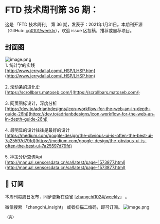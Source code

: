 # FTD 技术周刊第 36 期：
这是 「FTD 技术周刊」 第 36 期，发表于：2021年1月31日。本期刊开源（GitHub: [cg0101/weekly](https://github.com/cg0101/weekly)），欢迎 issue 区投稿，推荐或自荐项目。
## 封面图


![image.png](https://cdn.nlark.com/yuque/0/2020/png/132503/1605582173176-7ed48f5c-7f01-42aa-b6bd-78f9abdd1efe.png#height=721&id=NwDVA&margin=%5Bobject%20Object%5D&name=image.png&originHeight=721&originWidth=1080&originalType=binary&size=1365140&status=done&style=none&width=1080)<br />1. 统计学的实践<br />[http://www.jerrydallal.com/LHSP/LHSP.htm](http://www.jerrydallal.com/LHSP/LHSP.htm)<br />
<br />2. 滚动条的进化史<br />[https://scrollbars.matoseb.com/](https://scrollbars.matoseb.com/)<br />
<br />3. 网页图标设计，深度分析<br />[https://dev.to/adrianbdesigns/icon-workflow-for-the-web-an-in-depth-guide-26hj](https://dev.to/adrianbdesigns/icon-workflow-for-the-web-an-in-depth-guide-26hj)<br />
<br />4. 最明显的设计往往是最好的设计<br />[https://medium.com/google-design/the-obvious-ui-is-often-the-best-ui-7a25597d79fd](https://medium.com/google-design/the-obvious-ui-is-often-the-best-ui-7a25597d79fd)<br />
<br />5. 神策分析查询Api<br />[http://manual.sensorsdata.cn/sa/latest/page-1573877.html](http://manual.sensorsdata.cn/sa/latest/page-1573877.html)



## 📅 订阅
本周刊每周日发布，同步更新在语雀 [[zhangchi1024/weekly](https://www.yuque.com/zhangchi1024/weekly)」 。


微信搜索 「zhangchi_insight」 或者扫描二维码，即可订阅。
    ![image.png](https://cdn.nlark.com/yuque/0/2021/jpeg/132503/1640750963398-e8538e9e-6b96-46f7-abff-c93b56bdd377.jpeg?x-oss-process=image%2Fwatermark%2Ctype_d3F5LW1pY3JvaGVp%2Csize_36%2Ctext_5byg6amw%2Ccolor_FFFFFF%2Cshadow_50%2Ct_80%2Cg_se%2Cx_10%2Cy_10%2Fresize%2Cw_426%2Climit_0)
    
    （完）
